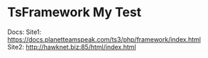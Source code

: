 # TsFramework My Test
Docs:
 Site1: https://docs.planetteamspeak.com/ts3/php/framework/index.html<br>
 Site2: http://hawknet.biz:85/html/index.html
